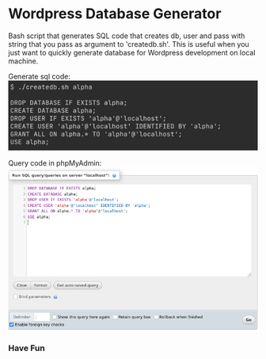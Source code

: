 # Wordpress Database Generator

Bash script that generates SQL code that creates db, user and pass with
string that you pass as argument to 'createdb.sh'.
This is useful when you just want to quickly generate database for Wordpress development on local machine.

Generate sql code:    
![shell](shell.png)

Query code in phpMyAdmin:     
![phpmyadmin](phpmyadmin.png)


### Have Fun

